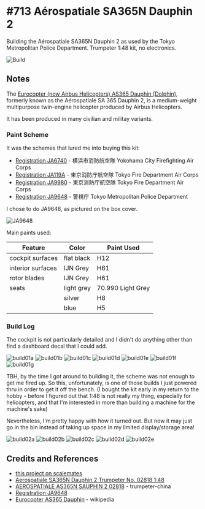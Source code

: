 # #713 Aérospatiale SA365N Dauphin 2

Building the Aérospatiale SA365N Dauphin 2 as used by the Tokyo Metropolitan Police Department. Trumpeter 1:48 kit, no electronics.

![Build](./assets/Dauphin2_build.jpg?raw=true)

## Notes

The [Eurocopter (now Airbus Helicopters) AS365 Dauphin  (Dolphin)](https://en.wikipedia.org/wiki/Eurocopter_AS365_Dauphin),
formerly known as the Aérospatiale SA 365 Dauphin 2, is a medium-weight multipurpose twin-engine helicopter produced by Airbus Helicopters.

It has been produced in many civilian and militay variants.

### Paint Scheme

It was the schemes that lured me into buying this kit:

* [Registration JA6740](https://flyteam.jp/registration/JA6740) - 横浜市消防航空隊 Yokohama City Firefighting Air Corps
* [Registration JA119A](https://flyteam.jp/registration/JA119A) - 東京消防庁航空隊 Tokyo Fire Department Air Corps
* [Registration JA9980](https://flyteam.jp/registration/JA9980) - 東京消防庁航空隊 Tokyo Fire Department Air Corps
* [Registration JA9648](https://flyteam.jp/registration/JA9648) - 警視庁 Tokyo Metropolitan Police Department

I chose to do JA9648, as pictured on the box cover.

![JA9648](./assets/JA9648.jpg?raw=true)

Main paints used:

| Feature               | Color                | Paint Used |
|-----------------------|----------------------|------------|
| cockpit surfaces      | flat black           | H12        |
| interior surfaces     | IJN Grey             | H61        |
| rotor blades          | IJN Grey             | H61        |
| seats                 | light grey           | 70.990 Light Grey |
|                       | silver               | H8         |
|                       | blue                 | H5         |

### Build Log

The cockpit is not particularly detailed and I didn't do anything other than find a dashboard decal that I could add.

![build01a](./assets/build01a.jpg?raw=true)
![build01b](./assets/build01b.jpg?raw=true)
![build01c](./assets/build01c.jpg?raw=true)
![build01d](./assets/build01d.jpg?raw=true)
![build01e](./assets/build01e.jpg?raw=true)
![build01f](./assets/build01f.jpg?raw=true)
![build01g](./assets/build01g.jpg?raw=true)

TBH, by the time I got around to building it, the scheme was not enough to get me fired up.
So this, unfortunately, is one of those builds I just powered thru in order to get it off the bench.
(I bought the kit early in my return to the hobby - before I figured out that 1:48 is not really my thing, especially for helicopters, and that I'm interested in more than building a machine for the machine's sake)

Nevertheless, I'm pretty happy with how it turned out. But now it may just go in the bin instead of taking up space in my limited display/storage area!

![build02a](./assets/build02a.jpg?raw=true)
![build02b](./assets/build02b.jpg?raw=true)
![build02c](./assets/build02c.jpg?raw=true)
![build02d](./assets/build02d.jpg?raw=true)
![build02e](./assets/build02e.jpg?raw=true)

## Credits and References

* [this project on scalemates](https://www.scalemates.com/profiles/mate.php?id=74137&p=projects&project=135748)
* [Aerospatiale SA365N Dauphin 2 Trumpeter No. 02818 1:48](https://www.scalemates.com/kits/trumpeter-02818-aerospatiale-sa365n-dauphin-2--149892)
* [AEROSPATIALE AS365N SAUPHIN 2 02818](http://www.trumpeter-china.com/index.php?g=home&m=product&a=show&id=2195&l=en) - trumpeter-china
* [Registration JA9648](https://flyteam.jp/registration/JA9648)
* [Eurocopter AS365 Dauphin](https://en.wikipedia.org/wiki/Eurocopter_AS365_Dauphin) - wikipedia

